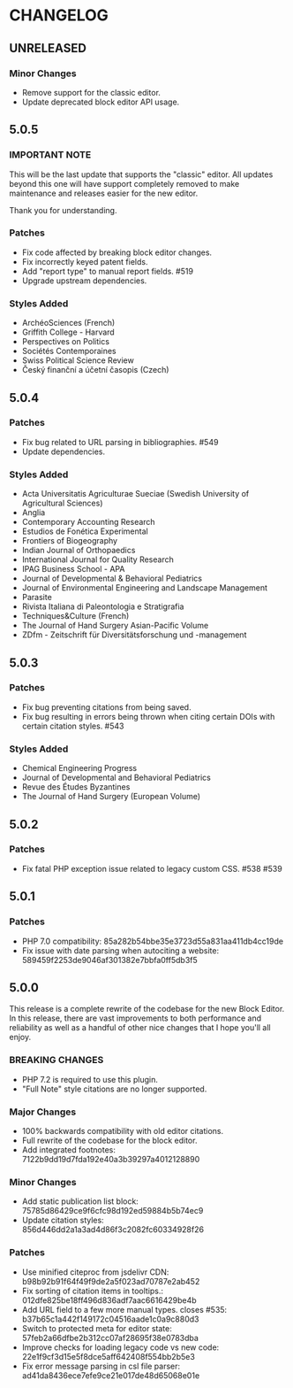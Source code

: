 # CHANGELOG

## UNRELEASED

### Minor Changes

- Remove support for the classic editor.
- Update deprecated block editor API usage.

## 5.0.5

### IMPORTANT NOTE

This will be the last update that supports the "classic" editor. All updates
beyond this one will have support completely removed to make maintenance and
releases easier for the new editor.

Thank you for understanding.

### Patches

-   Fix code affected by breaking block editor changes.
-   Fix incorrectly keyed patent fields.
-   Add "report type" to manual report fields. #519
-   Upgrade upstream dependencies.

### Styles Added

-   ArchéoSciences (French)
-   Griffith College - Harvard
-   Perspectives on Politics
-   Sociétés Contemporaines
-   Swiss Political Science Review
-   Český finanční a účetní časopis (Czech)

## 5.0.4

### Patches

-   Fix bug related to URL parsing in bibliographies. #549
-   Update dependencies.

### Styles Added

-   Acta Universitatis Agriculturae Sueciae (Swedish University of Agricultural Sciences)
-   Anglia
-   Contemporary Accounting Research
-   Estudios de Fonética Experimental
-   Frontiers of Biogeography
-   Indian Journal of Orthopaedics
-   International Journal for Quality Research
-   IPAG Business School - APA
-   Journal of Developmental & Behavioral Pediatrics
-   Journal of Environmental Engineering and Landscape Management
-   Parasite
-   Rivista Italiana di Paleontologia e Stratigrafia
-   Techniques&Culture (French)
-   The Journal of Hand Surgery Asian-Pacific Volume
-   ZDfm - Zeitschrift für Diversitätsforschung und -management

## 5.0.3

### Patches

-   Fix bug preventing citations from being saved.
-   Fix bug resulting in errors being thrown when citing certain DOIs with certain citation styles. #543

### Styles Added

-   Chemical Engineering Progress
-   Journal of Developmental and Behavioral Pediatrics
-   Revue des Études Byzantines
-   The Journal of Hand Surgery (European Volume)

## 5.0.2

### Patches

-   Fix fatal PHP exception issue related to legacy custom CSS. #538 #539

## 5.0.1

### Patches

-   PHP 7.0 compatibility: 85a282b54bbe35e3723d55a831aa411db4cc19de
-   Fix issue with date parsing when autociting a website: 589459f2253de9046af301382e7bbfa0ff5db3f5

## 5.0.0

This release is a complete rewrite of the codebase for the new Block Editor. In this release, there are vast improvements to both performance and reliability as well as a handful of other nice changes that I hope you'll all enjoy.

### BREAKING CHANGES

-   PHP 7.2 is required to use this plugin.
-   "Full Note" style citations are no longer supported.

### Major Changes

-   100% backwards compatibility with old editor citations.
-   Full rewrite of the codebase for the block editor.
-   Add integrated footnotes: 7122b9dd19d7fda192e40a3b39297a4012128890

### Minor Changes

-   Add static publication list block: 75785d86429ce9f6cfc98d192ed59884b5b74ec9
-   Update citation styles: 856d446dd2a1a3ad4d86f3c2082fc60334928f26

### Patches

-   Use minified citeproc from jsdelivr CDN: b98b92b91f64f49f9de2a5f023ad70787e2ab452
-   Fix sorting of citation items in tooltips.: 012dfe825be18ff496d836adf7aac6616429be4b
-   Add URL field to a few more manual types. closes #535: b37b65c1a442f149172c04516aade1c0a9c880d3
-   Switch to protected meta for editor state: 57feb2a66dfbe2b312cc07af28695f38e0783dba
-   Improve checks for loading legacy code vs new code: 22e1f9cf3d15e5f8dce5aff642408f554bb2b5e3
-   Fix error message parsing in csl file parser: ad41da8436ece7efe9ce21e017de48d65068e01e
